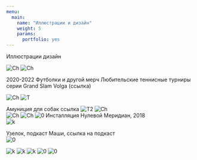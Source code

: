 ```yaml
---
menu:
  main:
    name: "Иллюстрации и дизайн"
    weight: 5
    params:
      portfolio: yes
---
```

Иллюстрации дизайн



![Ch](Chebo.png)
![Ch](ch2.png)

2020-2022 Футболки и другой мерч Любительские теннисные турниры серии Grand Slam Volga (ссылка)

![Ch](DD.png)
![T](T.png)

Амуниция для собак ссылка 
![T2](T2.png) 
![Ch](14j.png)  
![Ch](S.png)
![Ch](sk.png)
![0](0.png)
Инсталляция Нулевой Меридиан, 2018  
![k](K.png)

Узелок, подкаст Маши, ссылка на подкаст  
![0](B.png)



![k](CAL.png)
![k](CR.png) 
![k](Calend.png) 
![0](B.png)
![0](L.png)  

